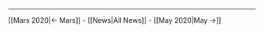 <!-- LANG:EN, title="April 2020"-->

<hr>

[[Mars 2020|← Mars]] - [[News|All News]] - [[May 2020|May →]]
